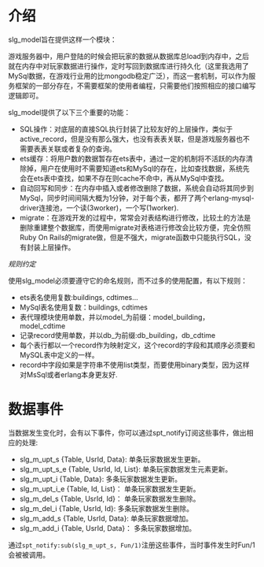 # 介绍

slg_model旨在提供这样一个模块：

游戏服务器中，用户登陆的时候会把玩家的数据从数据库总load到内存中，之后就在内存中对玩家数据进行操作，定时写回到数据库进行持久化（这里我选用了MySql数据，在游戏行业用的比mongodb稳定广泛），而这一套机制，可以作为服务框架的一部分存在，不需要框架的使用者编程，只需要他们按照相应的接口编写逻辑即可。

slg_model提供了以下三个重要的功能：

* SQL操作：对底层的直接SQL执行封装了比较友好的上层操作，类似于active_record，但是没有那么强大，也没有表表关联，但是游戏服务器也不需要表表关联或者复杂的查询。
* ets缓存：将用户数的数据暂存在ets表中，通过一定的机制将不活跃的内存清除掉，用户在使用时不需要知道ets和MySql的存在，比如查找数据，系统先会在ets表中查找，如果不存在则cache不命中，再从MySql中查找。
* 自动回写和同步：在内存中插入或者修改删除了数据，系统会自动将其同步到MySql，同步时间间隔大概为1分钟，对于每个表，都开了两个erlang-mysql-driver连接池，一个读(3worker)，一个写(1worker).
* migrate：在游戏开发的过程中，常常会对表结构进行修改，比较土的方法是删除重建整个数据库，而使用migrate对表格进行修改会比较方便，完全仿照Ruby On Rails的migrate做，但是不强大，migrate函数中只能执行SQL，没有封装上层操作。

*规则约定*

使用slg_model必须要遵守它的命名规则，而不过多的使用配置，有以下规则：

* ets表名使用复数:buildings, cdtimes...
* MySql表名使用复数：buildings, cdtimes
* 表代理模块使用单数，并以model_为前缀：model_building， model_cdtime
* 记录record使用单数，并以db_为前缀:db_building，db_cdtime
* 每个表行都以一个record作为映射定义，这个record的字段和其顺序必须要和MySQL表中定义的一样。
* record中字段如果是字符串不使用list类型，而要使用binary类型，因为这样对MsSql或者erlang本身更友好.

# 数据事件

当数据发生变化时，会有以下事件，你可以通过spt_notify订阅这些事件，做出相应的处理:

* slg_m_upt_s {Table, UsrId, Data}: 单条玩家数据发生更新。
* slg_m_upt_s_e {Table, UsrId, Id, List}: 单条玩家数据发生元素更新。
* slg_m_upt_i {Table, Data}: 多条玩家数据发生更新。
* slg_m_upt_i_e {Table, Id, List}： 单条玩家数据发生更新。
* slg_m_del_s {Table, UsrId, Id}： 单条玩家数据发生删除。
* slg_m_del_i {Table, UsrId, Id}: 多条玩家数据发生删除。
* slg_m_add_s {Table, UsrId, Data}: 单条玩家数据增加。
* slg_m_add_i {Table, UsrId, Data}： 多条玩家数据增加。

通过`spt_notify:sub(slg_m_upt_s, Fun/1)`注册这些事件，当时事件发生时Fun/1会被被调用。

